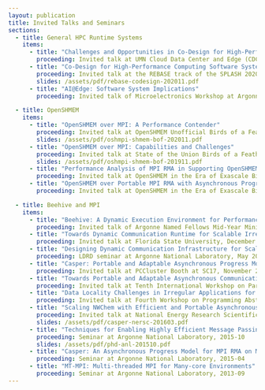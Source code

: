 ```yaml
---
layout: publication
title: Invited Talks and Seminars
sections:
  - title: General HPC Runtime Systems
    items:
      - title: "Challenges and Opportunities in Co-Design for High-Performance Computing Software Systems"
        proceeding: Invited talk at UMN Cloud Data Center and Edge (CDCE) workshop, February 2021
      - title: "Co-Design for High-Performance Computing Software Systems"
        proceeding: Invited talk at the REBASE track of the SPLASH 2020 virtual conference, November 2020
        slides: /assets/pdf/rebase-codesign-202011.pdf
      - title: "AI@Edge: Software System Implications"
        proceeding: Invited talk of Microelectronics Workshop at Argonne National Laboratory, October 2019

  - title: OpenSHMEM
    items:
      - title: "OpenSHMEM over MPI: A Performance Contender"
        proceeding: Invited talk at OpenSHMEM Unofficial Birds of a Feather at SC20, November 2020
        slides: /assets/pdf/oshmpi-shmem-bof-202011.pdf
      - title: "OpenSHMEM over MPI: Capabilities and Challenges"
        proceeding: Invited talk at State of the Union Birds of a Feather at SC19, November 2019
        slides: /assets/pdf/oshmpi-shmem-bof-201911.pdf
      - title: "Performance Analysis of MPI RMA in Supporting OpenSHMEM Runtime"
        proceeding: Invited talk at OpenSHMEM in the Era of Exascale Birds of a Feather at SC18, November 2018
      - title: "OpenSHMEM over Portable MPI RMA with Asynchronous Progress Support"
        proceeding: Invited talk at OpenSHMEM in the Era of Exascale Birds of a Feather at SC17, November 2017

  - title: Beehive and MPI
    items:
      - title: "Beehive: A Dynamic Execution Environment for Performance, Power, and Resilience on Extreme-Scale Computing Systems"
        proceeding: Invited talk of Argonne Named Fellows Mid-Year MiniSymposium at Argonne National Laboratory, June 2020
      - title: "Towards Dynamic Communication Runtime for Scalable Irregular Parallel Computing"
        proceeding: Invited talk at Florida State University, December 2018
      - title: "Designing Dynamic Communication Infrastructure for Scalable Irregular Parallel Computing"
        proceeding: LDRD seminar at Argonne National Laboratory, May 2018
      - title: "Casper: Portable and Adaptable Asynchronous Progress Model for MPI Communication"
        proceeding: Invited talk at PCCluster Booth at SC17, November 2017
      - title: "Towards Portable and Adaptable Asynchronous Communication for One-Sided Applications"
        proceeding: Invited talk at Tenth International Workshop on Parallel Programming Models and Systems Software for High-End Computing (P2S2 2017), August 2017
      - title: "Data Locality Challenges in Irregular Applications for Exascale Programing"
        proceeding: Invited talk at Fourth Workshop on Programming Abstractions for Data Locality (PADAL 2017), August 2017
      - title: "Scaling NWChem with Efficient and Portable Asynchronous Communication on NERSC Edison Supercomputer"
        proceeding: Invited talk at National Energy Research Scientific Computing Center, 2016-03
        slides: /assets/pdf/casper-nersc-201603.pdf
      - title: "Techniques for Enabling Highly Efficient Message Passing on Many-Core Architectures"
        proceeding: Seminar at Argonne National Laboratory, 2015-10
        slides: /assets/pdf/phd-anl-201510.pdf
      - title: "Casper: An Asynchronous Progress Model for MPI RMA on Many-core Architectures"
        proceeding: Seminar at Argonne National Laboratory, 2015-04
      - title: "MT-MPI: Multi-threaded MPI for Many-core Environments" 
        proceeding: Seminar at Argonne National Laboratory, 2013-09
---
```

